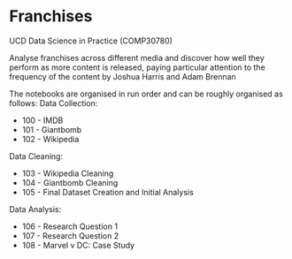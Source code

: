 # Franchises 

UCD Data Science in Practice (COMP30780)

Analyse franchises across different media and discover how well they perform as more content is released, paying particular attention to the frequency of the content 
by Joshua Harris and Adam Brennan

The notebooks are organised in run order and can be roughly organised as follows:
Data Collection:
-   100 - IMDB
-   101 - Giantbomb
-   102 - Wikipedia

Data Cleaning:
-   103 - Wikipedia Cleaning
-   104 - Giantbomb Cleaning
-   105 - Final Dataset Creation and Initial Analysis

Data Analysis:
-   106 - Research Question 1
-   107 - Research Question 2
-   108 - Marvel v DC: Case Study

